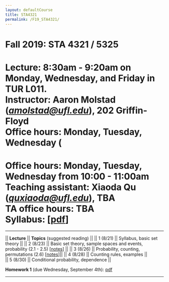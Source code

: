```yaml
---
layout: defaultCourse
title: STA4321
permalink: /F19_STA4321/
---
```

# Fall 2019: STA 4321 / 5325

**Lecture**: 8:30am - 9:20am on Monday, Wednesday, and Friday in TUR L011.  
**Instructor**: Aaron Molstad (*amolstad@ufl.edu*), 202 Griffin-Floyd  
**Office hours**: Monday, Tuesday, Wednesday (
=================
**Office hours**: Monday, Tuesday, Wednesday from 10:00 - 11:00am  
**Teaching assistant**: Xiaoda Qu (*quxiaoda@ufl.edu*), TBA  
**TA office hours**: TBA  
**Syllabus**: [[pdf](/docs/Syllabus.pdf)]
=================

---------------


||  **Lecture** ||  **Topics** (suggested reading) ||
|| 1 (8/21)  || Syllabus, basic set theory ||
|| 2 (8/23)  || Basic set theory, sample spaces and events, probability (2.1 - 2.5) [[notes](https://ufl.instructure.com/courses/382258/files/45098575/download?wrap=1)] ||
|| 3 (8/26)  || Probability, counting, permutations (2.6) [[notes](https://ufl.instructure.com/courses/382258/files/45098576/download?wrap=1)]|| 
|| 4 (8/28)  || Counting rules, examples ||    
|| 5 (8/30)  || Conditional probability, dependence   ||  

**Homework 1** (due Wednesday, September 4th): [pdf](/docs/STA4321_F19_Homework1.pdf)


---------------
